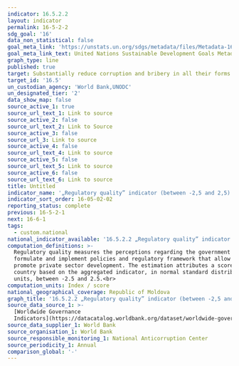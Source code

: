```yaml
---
indicator: 16.5.2.2
layout: indicator
permalink: 16-5-2-2
sdg_goal: '16'
data_non_statistical: false
goal_meta_link: 'https://unstats.un.org/sdgs/metadata/files/Metadata-16-05-02.pdf'
goal_meta_link_text: United Nations Sustainable Development Goals Metadata (pdf 1361kB)
graph_type: line
published: true
target: Substantially reduce corruption and bribery in all their forms
target_id: '16.5'
un_custodian_agency: 'World Bank,UNODC'
un_designated_tier: '2'
data_show_map: false
source_active_1: true
source_url_text_1: Link to source
source_active_2: false
source_url_text_2: Link to Source
source_active_3: false
source_url_3: Link to source
source_active_4: false
source_url_text_4: Link to source
source_active_5: false
source_url_text_5: Link to source
source_active_6: false
source_url_text_6: Link to source
title: Untitled
indicator_name: '„Regulatory quality” indicator (between -2,5 and 2,5)'
indicator_sort_order: 16-05-02-02
reporting_status: complete
previous: 16-5-2-1
next: 16-6-1
tags:
  - custom.national
national_indicator_available: '16.5.2.2 „Regulatory quality” indicator (between -2,5 and 2,5)'
computation_definitions: >-
  Regulatory quality measures the perceptions regarding the government skills to
  formulate and implement policies and regulatory framework that allow and
  promote private sector development. The estimation attributes a score to the
  country based on the aggregated indicator, in normal standard distribution
  units, between -2.5 and 2.5.<br>
computation_units: Index / score
national_geographical_coverage: Republic of Moldova
graph_title: '16.5.2.2 „Regulatory quality” indicator (between -2,5 and 2,5)'
source_data_source_1: >-
  [Worldwide Governance
  Indicators](https://datacatalog.worldbank.org/dataset/worldwide-governance-indicators)
source_data_supplier_1: World Bank
source_organisation_1: World Bank
source_responsible_monitoring_1: National Anticorruption Center
source_periodicity_1: Annual
comparison_global: '-'
---
```

